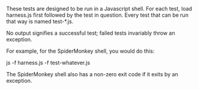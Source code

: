These tests are designed to be run in a Javascript shell.  For each
test, load harness.js first followed by the test in question.  Every
test that can be run that way is named test-*.js.

No output signifies a successful test; failed tests invariably throw
an exception.

For example, for the SpiderMonkey shell, you would do this:

  js -f harness.js -f test-whatever.js

The SpiderMonkey shell also has a non-zero exit code if it exits by an
exception.
